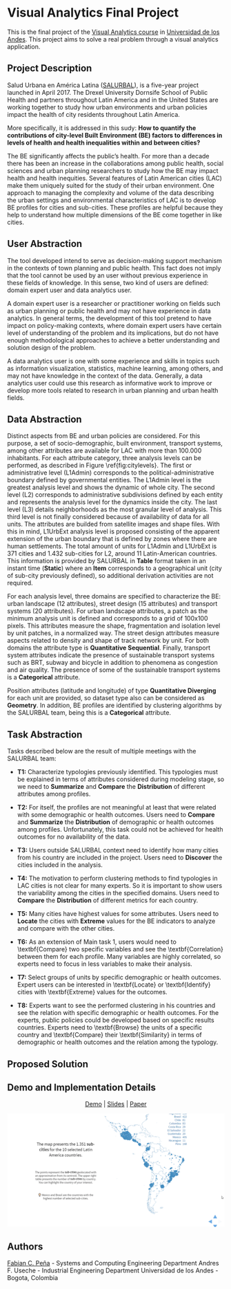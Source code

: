 # Visual Analytics Final Project

This is the final project of the [Visual Analytics course](http://johnguerra.co/classes/isis_4822_fall_2018/) in [Universidad de los Andes](http://www.uniandes.edu.co/). This project aims to solve a real problem through a visual analytics application. 

## Project Description

Salud Urbana en América Latina ([SALURBAL](https://drexel.edu/lac/salurbal/overview/)), is a five-year project launched in April 2017. The Drexel University Dornsife School of Public Health and partners throughout Latin America and in the United States are working together to study how urban environments and urban policies impact the health of city residents throughout Latin America.

More specifically, it is addressed in this sudy: **How to quantify the contributions of city-level Built Environment (BE) factors to differences in levels of health and health inequalities within and between cities?**

The BE significantly affects the public’s health. For more than a decade there has been an increase in the collaborations among public health, social sciences and urban planning researchers to study how the BE may impact health and health inequities. Several features of Latin American cities (LAC) make them uniquely suited for the study of their urban environment. One approach to managing the complexity and volume of the data describing the urban settings and environmental characteristics of LAC is to develop BE profiles for cities and sub-cities. These profiles are helpful because they help to understand how multiple dimensions of the BE come together in like cities.

## User Abstraction

The tool developed intend to serve as decision-making support mechanism in the contexts of town planning and public health. This fact does not imply that the tool cannot be used by an user without previous experience in these fields of knowledge. In this sense, two kind of users are defined: domain expert user and data analytics user.

A domain expert user is a researcher or practitioner working on fields such as urban planning or public health and may not have experience in data analytics. In general terms, the development of this tool pretend to have impact on policy-making contexts, where domain expert users have certain level of understanding of the problem and its implications, but do not have enough methodological approaches to achieve a better understanding and solution design of the problem.

A data analytics user is one with some experience and skills in topics such as information visualization, statistics, machine learning, among others, and may not have knowledge in the context of the data. Generally, a data analytics user could use this research as informative work to improve or develop more tools related to research in urban planning and urban health fields. 

## Data Abstraction

Distinct aspects from BE and urban policies are considered. For this purpose, a set of socio-demographic, built environment, transport systems, among other attributes are available for LAC with more than 100.000 inhabitants. For each attribute category, three analysis levels can be performed, as described in Figure \ref{fig:citylevels}. The first or administrative level (L1Admin) corresponds to the political-administrative boundary defined by governmental entities. The L1Admin level is the greatest analysis level and shows the dynamic of whole city. The second level (L2) corresponds to administrative subdivisions defined by each entity and represents the analysis level for the dynamics inside the city. The last level (L3) details neighborhoods as the most granular level of analysis. This third level is not finally considered because of availability of data for all units. The attributes are builded from satellite images and shape files. With this in mind, L1UrbExt analysis level is proposed consisting of the apparent extension of the urban boundary that is defined by zones where there are human settlements. The total amount of units for L1Admin and L1UrbExt is 371 cities and 1.432 sub-cities for L2, around 11 Latin-American countries. This information is provided by SALURBAL in **Table** format taken in an instant time (**Static**) where an **Item** corresponds to a geographical unit (city of sub-city previously defined), so additional derivation activities are not required.

For each analysis level, three domains are specified to characterize the BE: urban landscape (12 attributes), street design (15 attributes) and transport systems (20 attributes). For urban landscape attributes, a patch as the minimum analysis unit is defined and corresponds to a grid of 100x100 pixels. This attributes measure the shape, fragmentation and isolation level by unit patches, in a normalized way. The street design attributes measure aspects related to density and shape of track network by unit. For both domains the attribute type is **Quantitative Sequential**. Finally, transport system attributes indicate the presence of sustainable transport systems such as BRT, subway and bicycle in addition to phenomena as congestion and air quality. The presence of some of the sustainable transport systems is a **Categorical** attribute.

Position attributes (latitude and longitude) of type **Quantitative Diverging** for each unit are provided, so dataset type also can be considered as **Geometry**. In addition, BE profiles are identified by clustering algorithms by the SALURBAL team, being this is a **Categorical** attribute.
 
## Task Abstraction

Tasks described below are the result of multiple meetings with the SALURBAL team:
 
 - **T1:** Characterize typologies previously identified. This typologies must be explained in terms of attributes considered during modeling stage, so we need to **Summarize** and **Compare** the **Distribution** of different attributes among profiles. 

 - **T2:** For itself, the profiles are not meaningful at least that were related with some demographic or health outcomes. Users need to **Compare** and **Summarize** the **Distribution** of demographic or health outcomes among profiles. Unfortunately, this task could not be achieved for health outcomes for no availability of the data.

 - **T3:** Users outside SALURBAL context need to identify how many cities from his country are included in the project. Users need to **Discover** the cities included in the analysis.

 - **T4:** The motivation to perform clustering methods to find typologies in LAC cities is not clear for many experts. So it is important to show users the variability among the cities in the specified domains. Users need to **Compare** the **Distribution** of different metrics for each country.

 - **T5:** Many cities have highest values for some attributes. Users need to **Locate** the cities with **Extreme** values for the BE indicators to analyze and compare with the other cities.

 - **T6:** As an extension of Main task 1, users would need to \textbf{Compare} two specific variables and see the \textbf{Correlation} between them for each profile. Many variables are highly correlated, so experts need to focus in less variables to make their analysis.

 - **T7:** Select groups of units by specific demographic or health outcomes. Expert users can be interested in \textbf{Locate} or \textbf{Identify} cities with \textbf{Extreme} values for the outcomes. 

 - **T8:** Experts want to see the performed clustering in his countries and see the relation with specific demographic or health outcomes. For the experts, public policies could be developed based on specific results countries. Experts need to \textbf{Browse} the units of a specific country and \textbf{Compare} their \textbf{Similarity} in terms of demographic or health outcomes and the relation among the typology.
 
## Proposed Solution



## Demo and Implementation Details

<p align="center">
  <a href="https://fabiancpl.github.io/salurbal/">Demo</a> |
  <a href="https://docs.google.com/presentation/d/18E5FyPsHviUxzhy-wQu-oogi26tUFKwkCB86D6ayPZw/edit?usp=sharing">Slides</a> |
  <a href="https://fabiancpl.github.io/salurbal/docs/paper.pdf">Paper</a>
</p>

![Demo](images/thumbnail.gif)

## Authors

[Fabian C. Peña](https://fabiancpl.github.io) - Systems and Computing Engineering Department
Andres F. Useche - Industrial Engineering Department
Universidad de los Andes - Bogota, Colombia